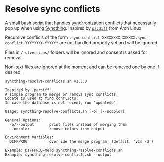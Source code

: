 # Resolve sync conflicts

A small bash script that handles synchronization conflicts that
necessarily pop up when using [Syncthing](https://syncthing.net/).
Inspired by
[`pacdiff`](https://wiki.archlinux.org/index.php/Pacman/Pacnew_and_Pacsave#Managing_.pacnew_files)
from Arch Linux.

Recursive conflicts of the form
`.sync-conflict-XXXXXXXX-XXXXXX.sync-conflict-YYYYYYYY-YYYYYY` are not
handled properly yet and will be ignored.

Files in `/.stversions/` folders will be ignored and consent is asked
for removal.

Non-text files are ignored at the moment and can be removed one by one
if desired.

    syncthing-resolve-conflicts.sh v1.0.0

    Inspired by 'pacdiff'.
    A simple program to merge or remove sync conflicts.
    Locate is used to find conflicts.
    In case the database is not recent, run 'updatedb'.

    Usage: syncthing-resolve-conflicts.sh [-o] [--nocolor]

    General Options:
      -o/--output       print files instead of merging them
      --nocolor         remove colors from output

    Environment Variables:
      DIFFPROG          override the merge program: (default: 'vim -d')

    Example: DIFFPROG=meld syncthing-resolve-conflicts.sh
    Example: syncthing-resolve-conflicts.sh --output
